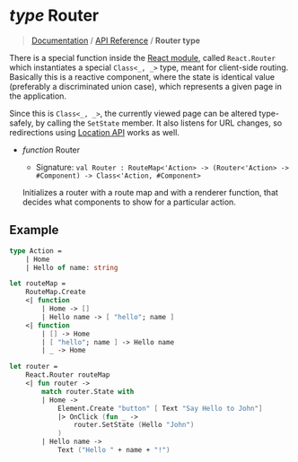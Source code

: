 # *type* Router

> [Documentation](?) / [API Reference](API.md) / **Router type**

There is a special function inside the [React module](), called `React.Router` which instantiates a special `Class<_, _>` type, meant for client-side routing. Basically this is a reactive component, where the state is identical value (preferably a discriminated union case), which represents a given page in the application.

Since this is `Class<_, _>`, the currently viewed page can be altered type-safely, by calling the `SetState` member. It also listens for URL changes, so redirections using [Location API]() works as well.

* *function* Router
    * Signature: `val Router : RouteMap<'Action> -> (Router<'Action> -> #Component) -> Class<'Action, #Component>`

    Initializes a router with a route map and with a renderer function, that decides what components to show for a particular action.

## Example

```fsharp
type Action =
    | Home
    | Hello of name: string

let routeMap =
    RouteMap.Create
    <| function
        | Home -> []
        | Hello name -> [ "hello"; name ]
    <| function
        | [] -> Home
        | [ "hello"; name ] -> Hello name
        | _ -> Home

let router =
    React.Router routeMap
    <| fun router ->
        match router.State with
        | Home ->
            Element.Create "button" [ Text "Say Hello to John"]
            |> OnClick (fun _ ->
                router.SetState (Hello "John")
            )
        | Hello name ->
            Text ("Hello " + name + "!")
```
